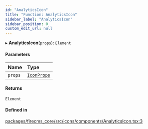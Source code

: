 ```yaml
---
id: "AnalyticsIcon"
title: "Function: AnalyticsIcon"
sidebar_label: "AnalyticsIcon"
sidebar_position: 0
custom_edit_url: null
---
```


▸ **AnalyticsIcon**(`props`): `Element`

#### Parameters

| Name | Type |
| :------ | :------ |
| `props` | [`IconProps`](../types/IconProps.md) |

#### Returns

`Element`

#### Defined in

[packages/firecms_core/src/icons/components/AnalyticsIcon.tsx:3](https://github.com/FireCMSco/firecms/blob/d45f3739/packages/firecms_core/src/icons/components/AnalyticsIcon.tsx#L3)
